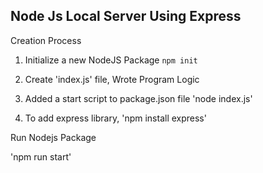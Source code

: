 ## Node Js Local Server Using Express

Creation Process

1. Initialize a new NodeJS Package
``
    npm init
``

2. Create 'index.js' file, Wrote Program Logic

3. Added a start script to package.json file 'node index.js'

4. To add express library, 'npm install express'

Run Nodejs Package

'npm run start'